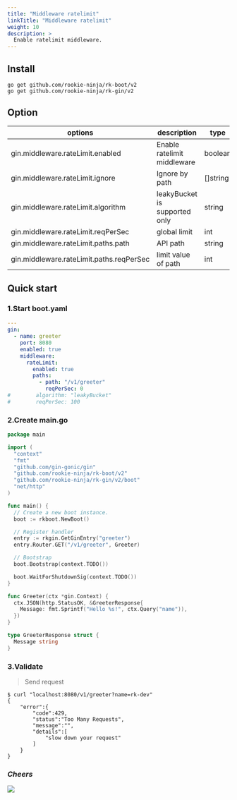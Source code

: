 ```yaml
---
title: "Middleware ratelimit"
linkTitle: "Middleware ratelimit"
weight: 10
description: >
  Enable ratelimit middleware.
---
```


## Install
```shell script
go get github.com/rookie-ninja/rk-boot/v2
go get github.com/rookie-ninja/rk-gin/v2
```

## Option
| options                     | description                        | type     | default |
|------------------------------------------|-------------------------------|----------|-------------|
| gin.middleware.rateLimit.enabled         | Enable ratelimit middleware   | boolean  | false       |
| gin.middleware.rateLimit.ignore  | Ignore by path                | []string | []    |
| gin.middleware.rateLimit.algorithm       | leakyBucket is supported only | string   | leakyBucket |
| gin.middleware.rateLimit.reqPerSec       | global limit                  | int      | 1000000     |
| gin.middleware.rateLimit.paths.path      | API path                      | string   | ""          |
| gin.middleware.rateLimit.paths.reqPerSec | limit value of path           | int      | 1000000     |

## Quick start
### 1.Start boot.yaml
```yaml
---
gin:
  - name: greeter
    port: 8080
    enabled: true
    middleware:
      rateLimit:
        enabled: true
        paths:
          - path: "/v1/greeter"
            reqPerSec: 0
#        algorithm: "leakyBucket"
#        reqPerSec: 100
```

### 2.Create main.go
```go
package main

import (
  "context"
  "fmt"
  "github.com/gin-gonic/gin"
  "github.com/rookie-ninja/rk-boot/v2"
  "github.com/rookie-ninja/rk-gin/v2/boot"
  "net/http"
)

func main() {
  // Create a new boot instance.
  boot := rkboot.NewBoot()

  // Register handler
  entry := rkgin.GetGinEntry("greeter")
  entry.Router.GET("/v1/greeter", Greeter)

  // Bootstrap
  boot.Bootstrap(context.TODO())

  boot.WaitForShutdownSig(context.TODO())
}

func Greeter(ctx *gin.Context) {
  ctx.JSON(http.StatusOK, &GreeterResponse{
    Message: fmt.Sprintf("Hello %s!", ctx.Query("name")),
  })
}

type GreeterResponse struct {
  Message string
}
```

### 3.Validate
> Send request

```shell script
$ curl "localhost:8080/v1/greeter?name=rk-dev"
{
    "error":{
        "code":429,
        "status":"Too Many Requests",
        "message":"",
        "details":[
            "slow down your request"
        ]
    }
}
```

### _**Cheers**_
![](/rk-boot/user-guide/cheers.png)